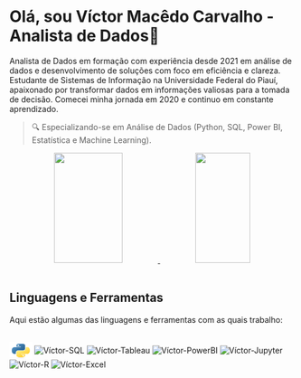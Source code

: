 # Olá, sou Víctor Macêdo Carvalho - Analista de Dados👋

Analista de Dados em formação com experiência desde 2021 em análise de dados e desenvolvimento de soluções com foco em eficiência e clareza. Estudante de Sistemas de Informação na Universidade Federal do Piauí, apaixonado por transformar dados em informações valiosas para a tomada de decisão. Comecei minha jornada em 2020 e continuo em constante aprendizado.

> 🔍 Especializando-se em Análise de Dados (Python, SQL, Power BI, Estatística e Machine Learning).

 
<div align="center">
  <a href="https://github.com/nomevict">
    <img width="49%" height="195px" src="https://github-readme-stats.vercel.app/api?username=nomevict&show_icons=true&theme=dark" />
    <img width="44%" height="195px" src="https://github-readme-stats.vercel.app/api/top-langs/?username=nomevict&hide_progress=true&theme=dark" /> 
  </a>
</div>

<br>


## Linguagens e Ferramentas

Aqui estão algumas das linguagens e ferramentas com as quais trabalho:

 <div style="display: inline_block"><br>
  <img align="center" alt="Víctor-Python" height="30" width="40" src="https://raw.githubusercontent.com/devicons/devicon/master/icons/python/python-original.svg">
  <img align="center" alt="Víctor-SQL" height="30" width="40" src="https://cdn.jsdelivr.net/gh/devicons/devicon/icons/mysql/mysql-original.svg">
  <img align="center" alt="Víctor-Tableau" height="30" width="40" src="https://cdn.jsdelivr.net/gh/devicons/devicon/icons/tableau/tableau-original.svg">
  <img align="center" alt="Víctor-PowerBI" height="30" width="40" src="https://cdn.jsdelivr.net/gh/devicons/devicon/icons/powerbi/powerbi-original.svg">
  <img align="center" alt="Víctor-Jupyter" height="30" width="40" src="https://cdn.jsdelivr.net/gh/devicons/devicon/icons/jupyter/jupyter-original.svg">
  <img align="center" alt="Víctor-R" height="30" width="40" src="https://cdn.jsdelivr.net/gh/devicons/devicon/icons/r/r-original.svg">
  <img align="center" alt="Víctor-Excel" height="30" width="40" src="https://cdn.jsdelivr.net/gh/devicons/devicon/icons/microsoftsqlserver/microsoftsqlserver-original.svg">   
</div>

</div>
</p>


